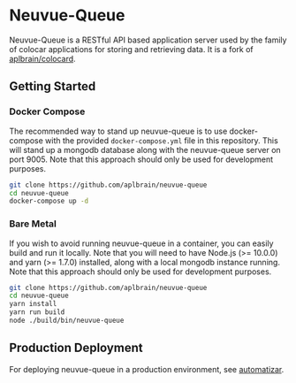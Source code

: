# Neuvue-Queue

Neuvue-Queue is a RESTful API based application server used by the family of colocar applications for storing and retrieving data. It is a fork of [aplbrain/colocard](https://github.com/aplbrain/colocard).

## Getting Started

### Docker Compose

The recommended way to stand up neuvue-queue is to use docker-compose with the provided `docker-compose.yml` file in this repository. This will stand up a mongodb database along with the neuvue-queue server on port 9005. Note that this approach should only be used for development purposes.

```sh
git clone https://github.com/aplbrain/neuvue-queue
cd neuvue-queue
docker-compose up -d
```

### Bare Metal

If you wish to avoid running neuvue-queue in a container, you can easily build and run it locally. Note that you will need to have Node.js (>= 10.0.0) and yarn (>= 1.7.0) installed, along with a local mongodb instance running. Note that this approach should only be used for development purposes.

```sh
git clone https://github.com/aplbrain/neuvue-queue
cd neuvue-queue
yarn install
yarn run build
node ./build/bin/neuvue-queue
```

## Production Deployment

For deploying neuvue-queue in a production environment, see [automatizar](https://github.com/aplbrain/automatizar).

